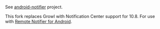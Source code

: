 See [android-notifier](http://code.google.com/p/android-notifier/) project.

This fork replaces Growl with Notification Center support for 10.8. For use with [Remote Notifier for Android](https://play.google.com/store/apps/details?id=org.damazio.notifier&feature=search_result#?t=W251bGwsMSwxLDEsIm9yZy5kYW1hemlvLm5vdGlmaWVyIl0.).
